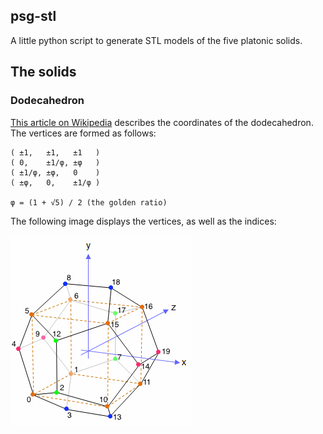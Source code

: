 psg-stl
-------

A little python script to generate STL models of the five platonic solids.

## The solids

### Dodecahedron

[This article on Wikipedia](https://en.wikipedia.org/wiki/Dodecahedron) describes the coordinates of the dodecahedron. The vertices are formed as follows:

	( ±1,   ±1,   ±1   )
	( 0,    ±1/φ, ±φ   )
	( ±1/φ, ±φ,   0    )
	( ±φ,   0,    ±1/φ )

	φ = (1 + √5) / 2 (the golden ratio)

The following image displays the vertices, as well as the indices:

![dodecahedron diagram](docs/dodecahedron_vertices.png)

